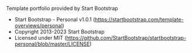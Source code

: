 Template portfolio provided by Start Bootstrap

* Start Bootstrap - Personal v1.0.1 (https://startbootstrap.com/template-overviews/personal)
* Copyright 2013-2023 Start Bootstrap
* Licensed under MIT (https://github.com/StartBootstrap/startbootstrap-personal/blob/master/LICENSE)
